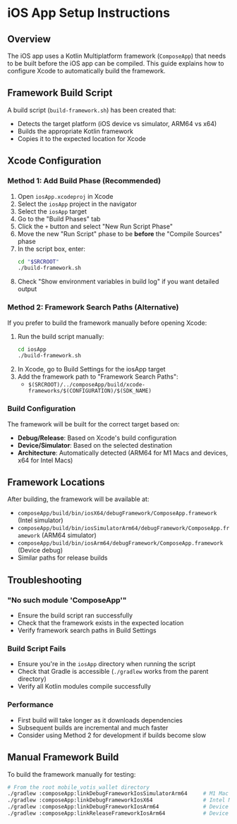 # iOS App Setup Instructions

## Overview
The iOS app uses a Kotlin Multiplatform framework (`ComposeApp`) that needs to be built before the iOS app can be compiled. This guide explains how to configure Xcode to automatically build the framework.

## Framework Build Script
A build script (`build-framework.sh`) has been created that:
- Detects the target platform (iOS device vs simulator, ARM64 vs x64)
- Builds the appropriate Kotlin framework
- Copies it to the expected location for Xcode

## Xcode Configuration

### Method 1: Add Build Phase (Recommended)

1. Open `iosApp.xcodeproj` in Xcode
2. Select the `iosApp` project in the navigator
3. Select the `iosApp` target
4. Go to the "Build Phases" tab
5. Click the `+` button and select "New Run Script Phase"
6. Move the new "Run Script" phase to be **before** the "Compile Sources" phase
7. In the script box, enter:
   ```bash
   cd "$SRCROOT"
   ./build-framework.sh
   ```
8. Check "Show environment variables in build log" if you want detailed output

### Method 2: Framework Search Paths (Alternative)

If you prefer to build the framework manually before opening Xcode:

1. Run the build script manually:
   ```bash
   cd iosApp
   ./build-framework.sh
   ```
2. In Xcode, go to Build Settings for the iosApp target
3. Add the framework path to "Framework Search Paths":
   - `$(SRCROOT)/../composeApp/build/xcode-frameworks/$(CONFIGURATION)/$(SDK_NAME)`

### Build Configuration

The framework will be built for the correct target based on:
- **Debug/Release**: Based on Xcode's build configuration
- **Device/Simulator**: Based on the selected destination
- **Architecture**: Automatically detected (ARM64 for M1 Macs and devices, x64 for Intel Macs)

## Framework Locations

After building, the framework will be available at:
- `composeApp/build/bin/iosX64/debugFramework/ComposeApp.framework` (Intel simulator)
- `composeApp/build/bin/iosSimulatorArm64/debugFramework/ComposeApp.framework` (ARM64 simulator)
- `composeApp/build/bin/iosArm64/debugFramework/ComposeApp.framework` (Device debug)
- Similar paths for release builds

## Troubleshooting

### "No such module 'ComposeApp'"
- Ensure the build script ran successfully
- Check that the framework exists in the expected location
- Verify framework search paths in Build Settings

### Build Script Fails
- Ensure you're in the `iosApp` directory when running the script
- Check that Gradle is accessible (`./gradlew` works from the parent directory)
- Verify all Kotlin modules compile successfully

### Performance
- First build will take longer as it downloads dependencies
- Subsequent builds are incremental and much faster
- Consider using Method 2 for development if builds become slow

## Manual Framework Build

To build the framework manually for testing:

```bash
# From the root mobile_votis_wallet directory
./gradlew :composeApp:linkDebugFrameworkIosSimulatorArm64     # M1 Mac simulator
./gradlew :composeApp:linkDebugFrameworkIosX64                # Intel Mac simulator  
./gradlew :composeApp:linkDebugFrameworkIosArm64              # Device
./gradlew :composeApp:linkReleaseFrameworkIosArm64            # Device release
```
